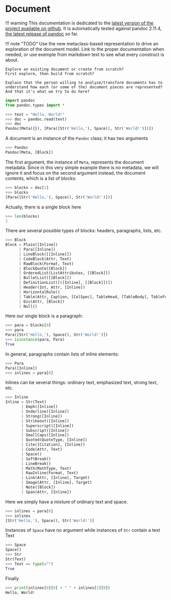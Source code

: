 Document
================================================================================

!!! warning
    This documentation is dedicated to the [latest version of the project
    available on github](https://github.com/boisgera/pandoc). 
    It is automatically tested against pandoc 2.11.4,
    [the latest release of pandoc](https://pandoc.org/releases.html) so far.

!!! note "TODO"
    Use the new metaclass-based representation to drive an exploration of the
    document model. Link to the proper documentation when needed, or use
    exemple from markdown text to see what every construct is about.

    Explore an existing document or create from scratch?
    First explore, then build from scratch?

    Explain that the person willing to analyze/transform documents has to 
    understand how each (or some of the) document pieces are represented?
    And that it's what we try to do here?


```python
import pandoc
from pandoc.types import *
```

```python
>>> text = "Hello, World!"
>>> doc = pandoc.read(text)
>>> doc
Pandoc(Meta({}), [Para([Str('Hello,'), Space(), Str('World!')])])
```

A document is an instance of the `Pandoc` class; it has two arguments

```python
>>> Pandoc
Pandoc(Meta, [Block])
```

The first argument, the instance of `Meta`, represents the document metadata.
Since in this very simple example there is no metadata, we will ignore it and
focus on the second argument instead, the document contents, which 
is a list of blocks:

```python
>>> blocks = doc[1]
>>> blocks
[Para([Str('Hello,'), Space(), Str('World!')])]
```

Actually, there is a single block here

```python
>>> len(blocks)
1
```

There are several possible types of blocks: headers, paragraphs, lists, etc.

```python
>>> Block
Block = Plain([Inline])
      | Para([Inline])
      | LineBlock([[Inline]])
      | CodeBlock(Attr, Text)
      | RawBlock(Format, Text)
      | BlockQuote([Block])
      | OrderedList(ListAttributes, [[Block]])
      | BulletList([[Block]])
      | DefinitionList([([Inline], [[Block]])])
      | Header(Int, Attr, [Inline])
      | HorizontalRule()
      | Table(Attr, Caption, [ColSpec], TableHead, [TableBody], TableFoot)
      | Div(Attr, [Block])
      | Null()
```

Here our single block is a paragraph:

```python
>>> para = blocks[0]
>>> para
Para([Str('Hello,'), Space(), Str('World!')])
>>> isinstance(para, Para)
True
```

In general, paragraphs contain lists of inline elements:

```python
>>> Para
Para([Inline])
>>> inlines = para[0]
```

Inlines can be several things: ordinary text, emphasized text,
strong text, etc.

```python
>>> Inline
Inline = Str(Text)
       | Emph([Inline])
       | Underline([Inline])
       | Strong([Inline])
       | Strikeout([Inline])
       | Superscript([Inline])
       | Subscript([Inline])
       | SmallCaps([Inline])
       | Quoted(QuoteType, [Inline])
       | Cite([Citation], [Inline])
       | Code(Attr, Text)
       | Space()
       | SoftBreak()
       | LineBreak()
       | Math(MathType, Text)
       | RawInline(Format, Text)
       | Link(Attr, [Inline], Target)
       | Image(Attr, [Inline], Target)
       | Note([Block])
       | Span(Attr, [Inline])
```

Here we simply have a mixture of ordinary text and space.

```python
>>> inlines = para[0]
>>> inlines
[Str('Hello,'), Space(), Str('World!')]
```

Instances of `Space` have no argument while instances of `Str` 
contain a text Text

```python
>>> Space
Space()
>>> Str
Str(Text)
>>> Text == type(u"")
True
```

Finally

```python
>>> print(inlines[0][0] + " " + inlines[2][0])
Hello, World!
```

